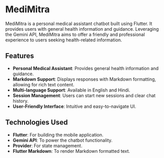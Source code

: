# MediMitra

MediMitra is a personal medical assistant chatbot built using Flutter. It provides users with general health information and guidance. Leveraging the Gemini API, MediMitra aims to offer a friendly and professional experience to users seeking health-related information.

## Features

- **Personal Medical Assistant**: Provides general health information and guidance.
- **Markdown Support**: Displays responses with Markdown formatting, allowing for rich text content.
- **Multi-language Support**: Available in English and Hindi.
- **Session Management**: Users can start new sessions and clear chat history.
- **User-Friendly Interface**: Intuitive and easy-to-navigate UI.

## Technologies Used

- **Flutter**: For building the mobile application.
- **Gemini API**: To power the chatbot functionality.
- **Provider**: For state management.
- **Flutter Markdown**: To render Markdown formatted text.
